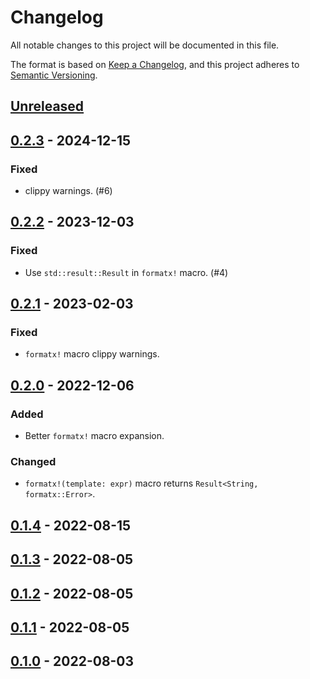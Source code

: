 # Changelog

All notable changes to this project will be documented in this file.

The format is based on [Keep a Changelog](https://keepachangelog.com/en/1.0.0),
and this project adheres to [Semantic Versioning](https://semver.org/spec/v2.0.0.html).

## [Unreleased]

## [0.2.3] - 2024-12-15

### Fixed

- clippy warnings. (#6)

## [0.2.2] - 2023-12-03

### Fixed

- Use `std::result::Result` in `formatx!` macro. (#4)

## [0.2.1] - 2023-02-03

### Fixed

- `formatx!` macro clippy warnings.

## [0.2.0] - 2022-12-06

### Added

- Better `formatx!` macro expansion.

### Changed

- `formatx!(template: expr)` macro returns `Result<String, formatx::Error>`.

## [0.1.4] - 2022-08-15

## [0.1.3] - 2022-08-05

## [0.1.2] - 2022-08-05

## [0.1.1] - 2022-08-05

## [0.1.0] - 2022-08-03

[Unreleased]: https://github.com/clitic/formatx/compare/0.2.3...HEAD
[0.2.3]: https://github.com/clitic/formatx/compare/v0.2.2...0.2.3
[0.2.2]: https://github.com/clitic/formatx/compare/v0.2.1...v0.2.2
[0.2.1]: https://github.com/clitic/formatx/compare/v0.2.0...v0.2.1
[0.2.0]: https://github.com/clitic/formatx/compare/c672c19...v0.2.0
[0.1.4]: https://github.com/clitic/formatx/compare/b2ee21f...c672c19
[0.1.3]: https://github.com/clitic/formatx/compare/39eb3ee...b2ee21f
[0.1.2]: https://github.com/clitic/formatx/compare/0f282e2...39eb3ee
[0.1.1]: https://github.com/clitic/formatx/compare/454cd82...0f282e2
[0.1.0]: https://github.com/clitic/formatx/compare/0a4cc2d...454cd82
